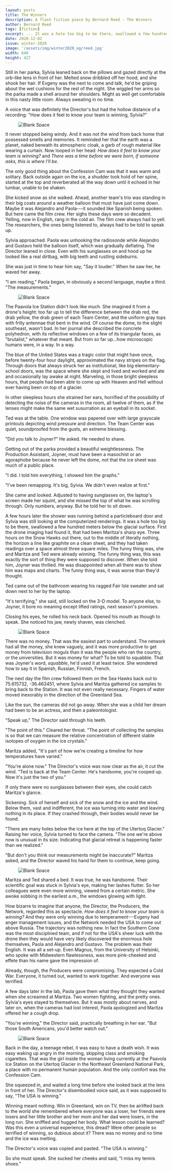 ```yaml
---
layout: posts
title: The Winners
description: A flash fiction piece by Bernard Reed - The Winners
author: Bernard Reed
tags: [fiction]
excerpt: ... It was a hole too big to be there, swallowed a few hundred meters below the glacial surface ...
date: 2020-12-02
issue: winter-2020
image: '/assets/img/winter2020_og/reed.jpg'
width: 640
height: 427
---
```


Still in her parka, Sylvia leaned back on the pillows and gazed directly
at the orb-like lens in front of her. Melted snow dribbled off her hood,
and she shook her hair. If Evgeny was the next to come and talk, he'd be
griping about the wet cushions for the rest of the night. She wiggled
her arms so the parka made a shell around her shoulders. Might as well
get comfortable in this nasty little room. Always sweating in no time.

A voice that was definitely the Director's but had the hollow distance
of a recording: "How does it feel to know your team is winning, Sylvia?"

<figure class="my-4 py-3 ">
  <img src="{{ '/assets/img/dinkus.png' | prepend: site.baseurl }}" class="d-block mx-auto" alt="Blank Space" style="max-height:15px;" />
</figure>

It never stopped being windy. And it was not the wind from back home
that possessed smells and memories. It reminded her that the earth was a
planet, naked beneath its atmospheric cloak, a garb of rough material
like wearing a curtain. Now looped in her head: *How does it feel to
know your team is winning?* and *There was a time before we were born,
if someone asks, this is where I'll be*.

The only good thing about the Confession Cam was that it was warm and
solitary. Back outside again on the ice, a shudder took hold of her
spine, started at the top and reverberated all the way down until it
echoed in her lumbar, unable to be shaken.

She kicked snow as she walked. Ahead, another team's trio was standing
in their big coats around a weather balloon that must have just come
down. Maybe it was Alejandro and Paola---it sounded like Spanish being
spoken. But here came the film crew. Her sighs these days were so
decadent. Yelling, now in English, rang in the cold air. The film crew
always had to yell. The researchers, the ones being listened to, always
had to be told to speak up.

Sylvia approached. Paola was unhooking the radiosonde while Alejandro
and Gustavo held the balloon itself, which was gradually deflating. The
Director leaned in close. Even with his sunglasses on and hood up he
looked like a real dirtbag, with big teeth and rustling sideburns.

She was just in time to hear him say, "Say it louder." When he saw her,
he waved her away.

"I am reading," Paola began, in obviously a second language, maybe a
third. "The measurements."

<figure class="my-4 py-3 ">
  <img src="{{ '/assets/img/dinkus.png' | prepend: site.baseurl }}" class="d-block mx-auto" alt="Blank Space" style="max-height:15px;" />
</figure>

The Paavola Ice Station didn't look like much. She imagined it from a
drone's height: too far up to tell the difference between the drab red,
the drab yellow, the drab green of each Team Center, and the uniform
gray tops with frilly antennae that bent in the wind. Of course the
dome, to the slight southeast, wasn't bad. In her journal she described
the concrete polyhedron, with its reflective windows on a few of its
triangular faces, as "brutalist," whatever that meant. But from so far
up...how microscopic humans were, in a way. In a way.

The blue of the United States was a tragic color that might have once,
before twenty-four hour daylight, approximated the navy stripes on the
flag. Through doors that always struck her as institutional, like big
elementary-school doors, was the space where she slept and lived and
worked and ate and occasionally lay awake at night. Marveling, in those
bright sleepless hours, that people had been able to come up with Heaven
and Hell without ever having been on top of a glacier.

In other sleepless hours she strained her ears, horrified of the
possibility of detecting the noise of the cameras in the room, all
twelve of them, as if the lenses might make the same wet susurration as
an eyeball in its socket.

Ted was at the table. One window was papered over with large grayscale
printouts depicting wind pressure and direction. The Team Center was
quiet, soundproofed from the gusts, an extreme blessing.

"Did you talk to Joyner?" He asked. He needed to shave.

Getting out of the parka provided a beautiful weightlessness. The
Production Assistant, Joyner, must have been a masochist or an
agoraphobe because he never left the dome, not that the ice sheet was
much of a public place.

"I did. I told him everything, I showed him the graphs."

"I've been remapping. It's big, Sylvia. We didn't even realize at
first."

She came and looked. Adjusted to having sunglasses on, the laptop's
screen made her squint, and she missed the top of what he was scrolling
through. Only numbers, anyway. But he told her to sit down.

A few hours later the shower was running behind a particleboard door and
Sylvia was still looking at the computerized renderings. It was a hole
too big to be there, swallowed a few hundred meters below the glacial
surface. First the drone imaging had found it, that had been Maritza's
sharp eye. Three hours on the Snow Hawks out there, out to the middle of
literally nothing, the horizon a line like graphite on a clean sheet,
and they had taken readings over a space almost three square miles. The
funny thing was, she and Maritza and Ted were already winning. The funny
thing was, this was exactly the sort of thing they were supposed to
discover. When she told him, Joyner was thrilled. He was disappointed
when all there was to show him was maps and charts. The funny thing was,
it was worse than they'd thought.

Ted came out of the bathroom wearing his ragged Fair Isle sweater and
sat down next to her by the laptop.

"It's terrifying," she said, still locked on the 3-D model. To anyone
else, to Joyner, it bore no meaning except lifted ratings, next season's
promises.

Closing his eyes, he rolled his neck back. Opened his mouth as though to
speak. She noticed his jaw, newly shaven, was clenched.

<figure class="my-4 py-3 ">
  <img src="{{ '/assets/img/dinkus.png' | prepend: site.baseurl }}" class="d-block mx-auto" alt="Blank Space" style="max-height:15px;" />
</figure>

There was no money. That was the easiest part to understand. The network
had all the money, she knew vaguely, and it was more productive to get
money from television moguls than it was the people who ran the country,
or the universities. But it was money for what? To be told to squabble.
That was Joyner's word, *squabble*, he'd used it at least twice. She
wondered how to say it in Spanish, Russian, Finnish, French.

The next day the film crew followed them on the Sea Hawks back out to
75.615732, -36.463451, where Sylvia and Maritza gathered ice samples to
bring back to the Station. It was not even really necessary. Fingers of
water moved inexorably in the direction of the Greenland Sea.

Like the sun, the cameras did not go away. When she was a child her
dream had been to be an actress, and then a paleontologist.

"Speak up," The Director said through his teeth.

"The point of this." Cleared her throat. "The point of collecting the
samples is so that we can measure the relative concentration of
different stable isotopes of oxygen in the ice crystals."

Maritza added, "It's part of how we're creating a timeline for how
temperatures have varied."

"You're alone now." The Director's voice was now clear as the air, it
cut the wind. "Ted is back at the Team Center. He's handsome, you're
cooped up. Now it's just the two of you."

If only there were no sunglasses between their eyes, she could catch
Maritza's glance.

Sickening. Sick of herself and sick of the snow and the ice and the
wind. Below them, vast and indifferent, the ice was turning into water
and leaving nothing in its place. If they crashed through, their bodies
would never be found.

"There are many holes below the ice here at the top of the Utertoq
Glacier." Raising her voice, Sylvia turned to face the camera. "The one
we're above now is unusual in its size. Indicating that glacial retreat
is happening faster than we realized."

"But don't you think our measurements might be inaccurate?" Maritza
asked, and the Director waved his hand for them to continue, keep going.

<figure class="my-4 py-3 ">
  <img src="{{ '/assets/img/dinkus.png' | prepend: site.baseurl }}" class="d-block mx-auto" alt="Blank Space" style="max-height:15px;" />
</figure>

Maritza and Ted shared a bed. It was true, he was handsome. Their
scientific goal was stuck in Sylvia's eye, making her lashes flutter. So
her colleagues were even more winning, viewed from a certain metric. She
awoke sobbing in the earliest a.m., the windows glowing with light.

How bizarre to imagine that anyone, the Director, the Producers, the
Network, regarded this as spectacle. *How does it feel to know your team
is winning?* And they were only winning due to temperament---Evgeny had
anger management issues, and the Network needed the USA to come out
above Russia. The trajectory was nothing new. In fact the Southern Cone
was the most disciplined team, and if not for the USA's sheer luck with
the drone then they would have very likely discovered the enormous hole
themselves, Paola and Alejandro and Gustavo. The problem was their
English. It was all a set-up. Even Magnus, from the University of
Helsinki, who spoke with Midwestern flawlessness, was more pink-cheeked
and effete than his name gave the impression of.

Already, though, the Producers were compromising. They expected a Cold
War. Everyone, it turned out, wanted to work together. And everyone was
terrified.

A few days later in the lab, Paola gave them what they thought they
wanted when she screamed at Maritza. Two women fighting, and the pretty
ones. Sylvia's eyes stayed to themselves. But it was mostly about
nerves, and later on, when the cameras had lost interest, Paola
apologized and Maritza offered her a cough drop.

"You're winning," the Director said, practically breathing in her ear.
"But those South Americans, you'd better watch out."

<figure class="my-4 py-3 ">
  <img src="{{ '/assets/img/dinkus.png' | prepend: site.baseurl }}" class="d-block mx-auto" alt="Blank Space" style="max-height:15px;" />
</figure>

Back in the day, a teenage rebel, it was easy to have a death wish. It
was easy waking up angry in the morning, skipping class and smoking
cigarettes. That was the girl inside the woman living currently at the
Paavola Ice Station on the Utertoq Glacier in the Northeast Greenland
National Park, a place with no permanent human population. And the only
comfort was the Confession Cam.

She squeezed in, and waited a long time before she looked back at the
lens in front of her. The Director's disembodied voice said, as it was
supposed to say, "The USA is winning."

Winning meant nothing. Win in Greenland, win on TV, then be airlifted
back to the world she remembered where everyone was a loser, her friends
were losers and her little brother and her mom and her dad were losers,
in the long run. She sniffled and hugged her body. What lesson could be
learned? Was this even a universal experience, this dread? Were other
people so terrified of winning, so dubious about it? There was no money
and no time and the ice was melting.

The Director's voice was copied and pasted. "The USA is winning."

So she must speak. She sucked her cheeks and said, "I miss my tennis
shoes."

